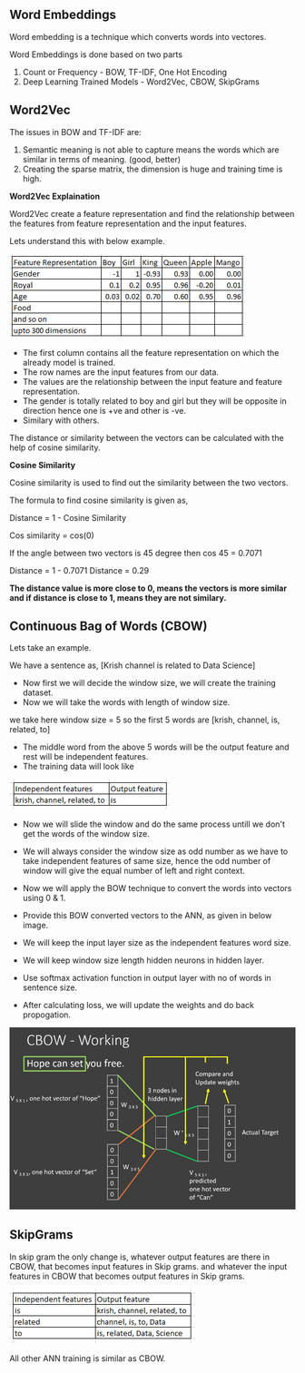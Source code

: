 ## Word Embeddings

Word embedding is a technique which converts words into vectores.

Word Embeddings is done based on two parts

1) Count or Frequency - BOW, TF-IDF, One Hot Encoding
2) Deep Learning Trained Models - Word2Vec, CBOW, SkipGrams



## Word2Vec

The issues in BOW and TF-IDF are:
1) Semantic meaning is not able to capture means the words which are similar in terms of meaning.
(good, better)
2) Creating the sparse matrix, the dimension is huge and training time is high.


**Word2Vec Explaination**

Word2Vec create a feature representation and find the relationship between the features from feature representation and the input features.

Lets understand this with below example.

![alt text](image.png)

- The first column contains all the feature representation on which the already model is trained.
- The row names are the input features from our data.
- The values are the relationship between the input feature and feature representation.
- The gender is totally related to boy and girl but they will be opposite in direction hence one is +ve and other is -ve.
- Similary with others.


The distance or similarity between the vectors can be calculated with the help of cosine similarity.


**Cosine Similarity**

Cosine similarity is used to find out the similarity between the two vectors.

The formula to find cosine similarity is given as,

Distance = 1 - Cosine Similarity

Cos similarity = cos(0)

If the angle between two vectors is 45 degree
then cos 45 = 0.7071

Distance = 1 - 0.7071
Distance = 0.29

**The distance value is more close to 0, means the vectors is more similar and if distance is close to 1, means they are not similary.**


## Continuous Bag of Words (CBOW)

Lets take an example.

We have a sentence as,
[Krish channel is related to Data Science]

- Now first we will decide the window size, we will create the training dataset.
- Now we will take the words with length of window size.

we take here window size = 5
so the first 5 words are [krish, channel, is, related, to]

- The middle word from the above 5 words will be the output feature and rest will be independent features.
- The training data will look like

![alt text](image-1.png)

- Now we will slide the window and do the same process untill we don't get the words of the window size.
- We will always consider the window size as odd number as we have to take independent features of same size, hence the odd number of window will give the equal number of left and right context.  

- Now we will apply the BOW technique to convert the words into vectors using 0 & 1.
- Provide this BOW converted vectors to the ANN, as given in below image.
- We will keep the input layer size as the independent features word size.
- We will keep window size length hidden neurons in hidden layer.
- Use softmax activation function in output layer with no of words in sentence size.
- After calculating loss, we will update the weights and do back propogation.

![alt text](image-2.png)



## SkipGrams

In skip gram the only change is, whatever output features are there in CBOW, that becomes input features in Skip grams.
and whatever the input features in CBOW that becomes output features in Skip grams.

![alt text](image-3.png)

All other ANN training is similar as CBOW.

